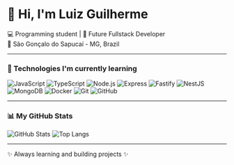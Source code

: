 # 👋 Hi, I'm Luiz Guilherme

💻 Programming student | 🚀 Future Fullstack Developer  
📍 São Gonçalo do Sapucaí - MG, Brazil  

---

### 🚀 Technologies I'm currently learning
![JavaScript](https://img.shields.io/badge/JavaScript-F7DF1E?style=for-the-badge&logo=javascript&logoColor=black)
![TypeScript](https://img.shields.io/badge/TypeScript-3178C6?style=for-the-badge&logo=typescript&logoColor=white)
![Node.js](https://img.shields.io/badge/Node.js-43853D?style=for-the-badge&logo=node.js&logoColor=white)
![Express](https://img.shields.io/badge/Express-000000?style=for-the-badge&logo=express&logoColor=white)
![Fastify](https://img.shields.io/badge/Fastify-000000?style=for-the-badge&logo=fastify&logoColor=white)
![NestJS](https://img.shields.io/badge/NestJS-E0234E?style=for-the-badge&logo=nestjs&logoColor=white)
![MongoDB](https://img.shields.io/badge/MongoDB-4EA94B?style=for-the-badge&logo=mongodb&logoColor=white)
![Docker](https://img.shields.io/badge/Docker-2496ED?style=for-the-badge&logo=docker&logoColor=white)
![Git](https://img.shields.io/badge/Git-F05032?style=for-the-badge&logo=git&logoColor=white)
![GitHub](https://img.shields.io/badge/GitHub-181717?style=for-the-badge&logo=github&logoColor=white)

---

### 📊 My GitHub Stats
![GitHub Stats](https://github-readme-stats.vercel.app/api?username=luizguilhermemachado&show_icons=true&theme=dracula)
![Top Langs](https://github-readme-stats.vercel.app/api/top-langs/?username=luizguilhermemachado&layout=compact&theme=dracula)

---

✨ Always learning and building projects ✨
